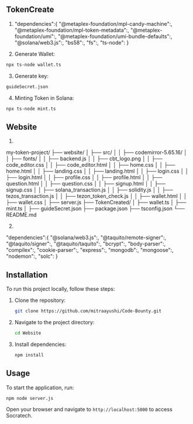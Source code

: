 ## TokenCreate

1. "dependencies":{
    "@metaplex-foundation/mpl-candy-machine":,
    "@metaplex-foundation/mpl-token-metadata":,
    "@metaplex-foundation/umi":,
    "@metaplex-foundation/umi-bundle-defaults":,
    "@solana/web3.js":,
    "bs58":,
    "fs":,
    "ts-node":
}

2. Generate Wallet:
```sh
npx ts-node wallet.ts
```
3. Generate key:
```sh
guideSecret.json
```
4. Minting Token in Solana:
```sh
npx ts-node mint.ts
```

## Website

1. 
my-token-project/
├── website/
│   ├── src/
│   │   ├── codemirror-5.65.16/
│   │   ├── fonts/
│   │   ├── backend.js
│   │   ├── cbt_logo.png
│   │   ├── code_editor.css
│   │   ├── code_editor.html
│   │   ├── home.css
│   │   ├── home.html
│   │   ├── landing.css
│   │   ├── landing.html
│   │   ├── login.css
│   │   ├── login.html
│   │   ├── profile.css
│   │   ├── profile.html
│   │   ├── question.html
│   │   ├── question.css
│   │   ├── signup.html
│   │   ├── signup.css
│   │   ├── solana_transaction.js
│   │   ├── solidity.js
│   │   ├── tezos_transaction.js
│   │   ├── tezon_token_check.js
│   │   ├── wallet.html
│   │   ├── wallet.css
│   ├── server.js
├── TokenCreated/
│   ├── wallet.ts
│   ├── mint.ts
│   ├── guideSecret.json
├── package.json
├── tsconfig.json
└── README.md



2. 
"dependencies":{
        "@solana/web3.js":,
        "@taquito/remote-signer":,
        "@taquito/signer":,
        "@taquito/taquito":,
        "bcrypt":,
        "body-parser":,
        "compilex":,
        "cookie-parser":,
        "express":,
        "mongodb":,
        "mongoose":,
        "nodemon":,
        "solc":
}

## Installation

To run this project locally, follow these steps:

1. Clone the repository:
   ```sh
   git clone https://github.com/mitraayushi/Code-Bounty.git
   ```
2. Navigate to the project directory:
   ```sh
   cd Website
   ```
3. Install dependencies:
   ```sh
   npm install
   ```

## Usage

To start the application, run:
```sh
npm node server.js
```

Open your browser and navigate to `http://localhost:5000` to access Socratech.